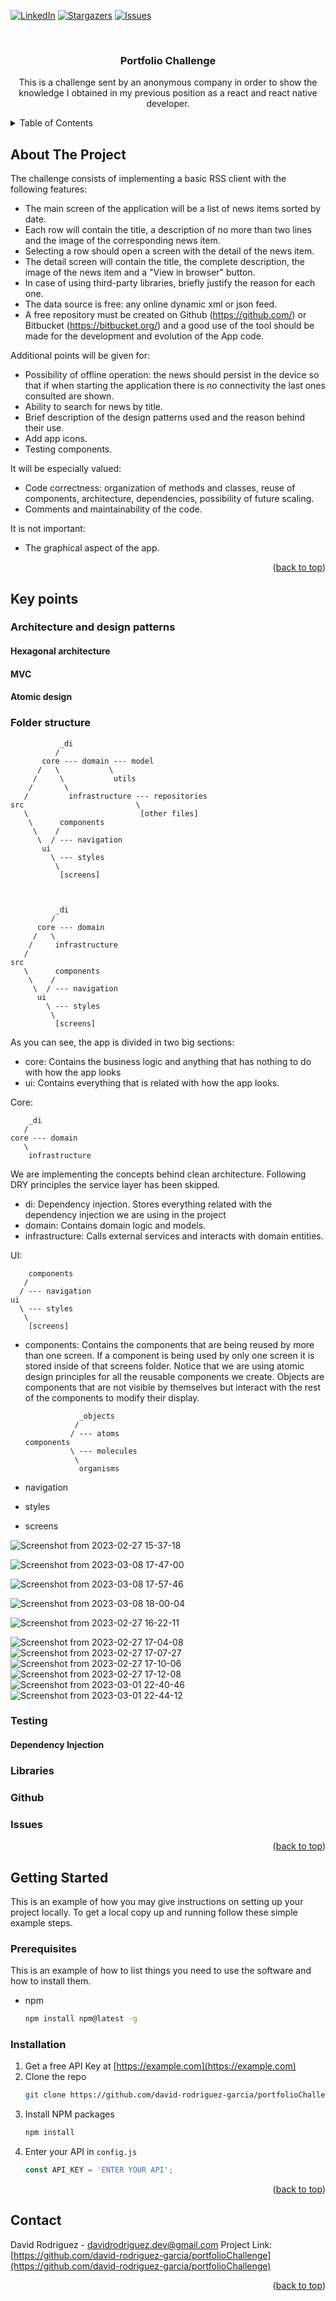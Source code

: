 <a name="readme-top"></a>


[![LinkedIn][linkedin-shield]][linkedin-url]
[![Stargazers][stars-shield]][stars-url]
[![Issues][issues-shield]][issues-url]


<br />
<div align="center">
<h3 align="center">Portfolio Challenge</h3>

  <p align="center">
    This is a challenge sent by an anonymous company in order to show the knowledge I obtained in my previous position as a react and react native developer.
  </p>
</div>



<!-- TABLE OF CONTENTS -->
<details>
  <summary>Table of Contents</summary>
  <ol>
    <li>
      <a href="#about-the-project">About The Project</a>
    </li>
    <li>
      <a href="#key-points">Key points</a>  
      <ul>
        <li><a href="#architecture">Architecture and design patterns</a></li>
        <li><a href="#folder-structure">Folder structure</a></li>
        <li><a href="#testing">Testing</a></li>
        <ul>
          <li><a href="#dependency-injection">Dependency injection</a></li>
        </ul>
        <li><a href="#libraries">Libraries</a></li>
        <li><a href="#github">Github</a></li>
        <li><a href="#issues">Issues</a></li>
      </ul>
    </li>
    <li>
      <a href="#getting-started">Getting Started</a>
      <ul>
        <li><a href="#prerequisites">Prerequisites</a></li>
        <li><a href="#installation">Installation</a></li>
      </ul>
    </li>
    <li><a href="#contact">Contact</a></li>
  </ol>
</details>



<!-- ABOUT THE PROJECT -->
## About The Project

The challenge consists of implementing a basic RSS client with the following features:
- The main screen of the application will be a list of news items sorted by date.
- Each row will contain the title, a description of no more than two lines and the image of the corresponding news item.
- Selecting a row should open a screen with the detail of the news item.
- The detail screen will contain the title, the complete description, the image of the news item and a "View in browser" button.
- In case of using third-party libraries, briefly justify the reason for each one.
- The data source is free: any online dynamic xml or json feed.
- A free repository must be created on Github (https://github.com/) or Bitbucket (https://bitbucket.org/) and a good use of the tool should be made for the development and evolution of the App code.

Additional points will be given for:
- Possibility of offline operation: the news should persist in the device so that if when starting the application there is no connectivity the last ones consulted are shown.
- Ability to search for news by title.
- Brief description of the design patterns used and the reason behind their use.
- Add app icons.
- Testing components.

It will be especially valued:
- Code correctness: organization of methods and classes, reuse of components, architecture, dependencies, possibility of future scaling.
- Comments and maintainability of the code.

It is not important:
- The graphical aspect of the app.

<p align="right">(<a href="#readme-top">back to top</a>)</p>

## Key points

### Architecture and design patterns

#### Hexagonal architecture

#### MVC

#### Atomic design

### Folder structure

               _di
              /
           core --- domain --- model
          /   \           \
         /     \           utils
        /       \
       /         infrastructure --- repositories
    src                         \
       \                         [other files]
        \      components
         \    /
          \  / --- navigation
           ui
             \ --- styles
              \
               [screens]



              _di
             /
          core --- domain
         /   \                                  
        /     infrastructure
       /
    src
       \      components
        \    /
         \  / --- navigation
          ui
            \ --- styles
             \
              [screens]

As you can see, the app is divided in two big sections:
- core: Contains the business logic and anything that has nothing to do with how the app looks 
- ui: Contains everything that is related with how the app looks.

Core:

        _di
       /
    core --- domain
       \
        infrastructure

We are implementing the concepts behind clean architecture. Following DRY principles the service layer has been skipped.
- di: Dependency injection. Stores everything related with the dependency injection we are using in the project
- domain: Contains domain logic and models.
- infrastructure: Calls external services and interacts with domain entities.

UI:

        components
       /
      / --- navigation
    ui
      \ --- styles
       \
        [screens]

- components: Contains the components that are being reused by more than one screen. If a component is being used by only one screen it is stored inside of that screens folder. Notice that we are using atomic design principles for all the reusable components we create. Objects are components that are not visible by themselves but interact with the rest of the components to modify their display.

                  _objects
                 /
                / --- atoms
      components
                \ --- molecules
                 \
                  organisms

- navigation
- styles
- screens



![Screenshot from 2023-02-27 15-37-18](https://user-images.githubusercontent.com/71403641/221592650-9242c561-69a4-493d-aad2-65890e123a3d.png)

![Screenshot from 2023-03-08 17-47-00](https://user-images.githubusercontent.com/71403641/223776434-bb1a5637-3ad7-4ece-a7b6-16bb813cb7fb.png)

![Screenshot from 2023-03-08 17-57-46](https://user-images.githubusercontent.com/71403641/223785145-212a0448-9887-4d1c-be50-ea660694c671.png)

![Screenshot from 2023-03-08 18-00-04](https://user-images.githubusercontent.com/71403641/223786496-b3111ea3-4257-478e-84de-0dee5742bc17.png)

![Screenshot from 2023-02-27 16-22-11](https://user-images.githubusercontent.com/71403641/222272350-57f33bab-29a1-49ab-ad96-a9412caec35a.png)

![Screenshot from 2023-02-27 17-04-08](https://user-images.githubusercontent.com/71403641/222272368-a06f7707-5601-4bca-9fc3-c22310675056.png)
![Screenshot from 2023-02-27 17-07-27](https://user-images.githubusercontent.com/71403641/222272370-ad71493d-bf65-4ba7-af79-05d6d42ce139.png)
![Screenshot from 2023-02-27 17-10-06](https://user-images.githubusercontent.com/71403641/222272373-a17bb355-be63-4040-bc92-6a1403733df6.png)
![Screenshot from 2023-02-27 17-12-08](https://user-images.githubusercontent.com/71403641/222272377-b399edab-a63c-4f12-bb2c-22d27f6b75b6.png)
![Screenshot from 2023-03-01 22-40-46](https://user-images.githubusercontent.com/71403641/222272383-e150b2e0-d442-4837-ac4d-548bf1c54439.png)
![Screenshot from 2023-03-01 22-44-12](https://user-images.githubusercontent.com/71403641/222272384-23e08ba8-3861-46f0-9956-bb62b2bc3429.png)


### Testing

#### Dependency Injection

### Libraries

### Github

### Issues

<p align="right">(<a href="#readme-top">back to top</a>)</p>

<!-- GETTING STARTED -->
## Getting Started

This is an example of how you may give instructions on setting up your project locally.
To get a local copy up and running follow these simple example steps.

### Prerequisites

This is an example of how to list things you need to use the software and how to install them.
* npm
  ```sh
  npm install npm@latest -g
  ```

### Installation

1. Get a free API Key at [https://example.com](https://example.com)
2. Clone the repo
   ```sh
   git clone https://github.com/david-rodriguez-garcia/portfolioChallenge.git
   ```
3. Install NPM packages
   ```sh
   npm install
   ```
4. Enter your API in `config.js`
   ```js
   const API_KEY = 'ENTER YOUR API';
   ```

<p align="right">(<a href="#readme-top">back to top</a>)</p>


<!-- CONTACT -->
## Contact

David Rodriguez - davidrodriguez.dev@gmail.com
Project Link: [https://github.com/david-rodriguez-garcia/portfolioChallenge](https://github.com/david-rodriguez-garcia/portfolioChallenge)

<p align="right">(<a href="#readme-top">back to top</a>)</p>



<!-- MARKDOWN LINKS & IMAGES -->
<!-- https://www.markdownguide.org/basic-syntax/#reference-style-links -->
[stars-shield]: https://img.shields.io/github/stars/David-Rodriguez-Garcia/portfolioChallenge.svg?style=for-the-badge
[stars-url]: https://github.com/David-Rodriguez-Garcia/portfolioChallenge/stargazers
[issues-shield]: https://img.shields.io/github/issues/david-rodriguez-garcia/portfolioChallenge.svg?style=for-the-badge
[issues-url]: https://github.com/david-rodriguez-garcia/portfolioChallenge/issues
[linkedin-shield]: https://img.shields.io/badge/-LinkedIn-black.svg?style=for-the-badge&logo=linkedin&colorB=555
[linkedin-url]: https://linkedin.com/in/davirodr
[React.js]: https://img.shields.io/badge/React-20232A?style=for-the-badge&logo=react&logoColor=61DAFB
[React-url]: https://reactjs.org/
